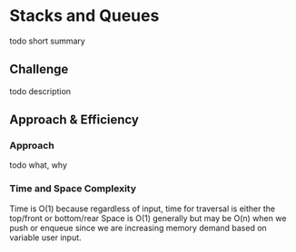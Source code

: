 # Stacks and Queues
todo short summary

## Challenge
todo description

## Approach & Efficiency

### Approach
todo what, why

### Time and Space Complexity
Time is O(1) because regardless of input, time for traversal is either the top/front or bottom/rear
Space is O(1) generally but may be O(n) when we push or enqueue since we are increasing memory demand
based on variable user input.
